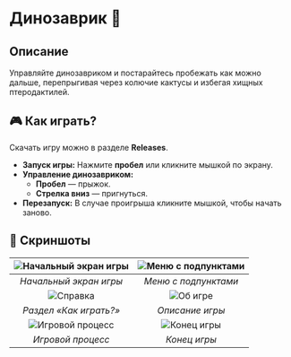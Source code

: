 # Динозаврик 🦖

## Описание
Управляйте динозавриком и постарайтесь пробежать как можно дальше, перепрыгивая через колючие кактусы и избегая хищных птеродактилей. 

## 🎮 Как играть?  
Скачать игру можно в разделе **Releases**.
- **Запуск игры:** Нажмите **пробел** или кликните мышкой по экрану.  
- **Управление динозавриком:**  
  - **Пробел** — прыжок.  
  - **Стрелка вниз** — пригнуться.  
- **Перезапуск:** В случае проигрыша кликните мышкой, чтобы начать заново.  

## 📸 Скриншоты  

| ![Начальный экран игры](https://github.com/user-attachments/assets/7dfc4295-4478-45b9-8423-46861c32e9cf) | ![Меню с подпунктами](https://github.com/user-attachments/assets/f6a0158d-41c7-4966-b273-2869f2cb309d) |
|:----------------------------------------------------------------------------------------------:|:--------------------------------------------------------------------------------------------------:|
| *Начальный экран игры*                                                                         | *Меню с подпунктами*                                                                              |
| ![Справка](https://github.com/user-attachments/assets/e8165697-cc09-4f7d-bf5a-f06b7d722b59)    | ![Об игре](https://github.com/user-attachments/assets/d6b59076-b377-42f8-aad9-3240746416ec)       |
| *Раздел «Как играть?»*                                                                         | *Описание игры*                                                                                   |
| ![Игровой процесс](https://github.com/user-attachments/assets/edabf98d-612b-4225-9e49-8e12179bc43f) | ![Конец игры](https://github.com/user-attachments/assets/2c2228d3-1095-459e-8c4b-4fe5a45410f4)    |
| *Игровой процесс*                                                                              | *Конец игры*                                                         |
